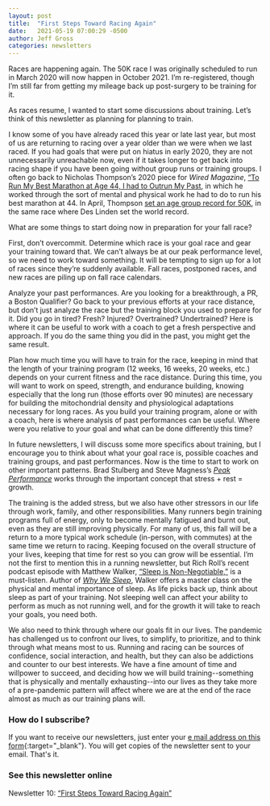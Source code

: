```yaml
---
layout: post
title:  "First Steps Toward Racing Again"
date:   2021-05-19 07:00:29 -0500
author: Jeff Gross
categories: newsletters
---
```


Races are happening again. The 50K race I was originally scheduled to run in March 2020 will now happen in October 2021. I’m re-registered, though I’m still far from getting my mileage back up post-surgery to be training for it.

As races resume, I wanted to start some discussions about training. Let’s think of this newsletter as planning for planning to train.

I know some of you have already raced this year or late last year, but most of us are returning to racing over a year older than we were when we last raced. If you had goals that were put on hiatus in early 2020, they are not unnecessarily unreachable now, even if it takes longer to get back into racing shape if you have been going without group runs or training groups. I often go back to Nicholas Thompson’s 2020 piece for _Wired Magazine_, [“To Run My Best Marathon at Age 44, I had to Outrun My Past](https://www.wired.com/story/marathon-speed-tech-training-outrunning-my-past/), in which he worked through the sort of mental and physical work he had to do to run his best marathon at 44. In April, Thompson [set an age group record for 50K](https://www.podiumrunner.com/training/how-45-year-old-nicholas-thompson-trained-to-run-556-per-mile-for-50k/), in the same race where Des Linden set the world record.

What are some things to start doing now in preparation for your fall race?

First, don’t overcommit. Determine which race is your goal race and gear your training toward that. We can’t always be at our peak performance level, so we need to work toward something. It will be tempting to sign up for a lot of races since they’re suddenly available. Fall races, postponed races, and new races are piling up on fall race calendars.

Analyze your past performances. Are you looking for a breakthrough, a PR, a Boston Qualifier? Go back to your previous efforts at your race distance, but don’t just analyze the race but the training block you used to prepare for it. Did you go in tired? Fresh? Injured? Overtrained? Undertrained? Here is where it can be useful to work with a coach to get a fresh perspective and approach. If you do the same thing you did in the past, you might get the same result.

Plan how much time you will have to train for the race, keeping in mind that the length of your training program (12 weeks, 16 weeks, 20 weeks, etc.) depends on your current fitness and the race distance. During this time, you will want to work on speed, strength, and endurance building, knowing especially that the long run (those efforts over 90 minutes) are necessary for building the mitochondrial density and physiological adaptations necessary for long races. As you build your training program, alone or with a coach, here is where analysis of past performances can be useful. Where were you relative to your goal and what can be done differently this time?

In future newsletters, I will discuss some more specifics about training, but I encourage you to think about what your goal race is, possible coaches and training groups, and past performances.
Now is the time to start to work on other important patterns. Brad Stulberg and Steve Magness’s [_Peak Performance_](https://www.passionparadoxbook.com/home) works through the important concept that stress + rest = growth.

The training is the added stress, but we also have other stressors in our life through work, family, and other responsibilities. Many runners begin training programs full of energy, only to become mentally fatigued and burnt out, even as they are still improving physically. For many of us, this fall will be a return to a more typical work schedule (in-person, with commutes) at the same time we return to racing. Keeping focused on the overall structure of your lives, keeping that time for rest so you can grow will be essential. I’m not the first to mention this in a running newsletter, but Rich Roll’s recent podcast episode with Matthew Walker, [“Sleep is Non-Negotiable,”](https://www.youtube.com/watch?v=xTvxa0Rlhpg) is a must-listen. Author of [_Why We Sleep_](https://www.simonandschuster.com/books/Why-We-Sleep/Matthew-Walker/9781501144325), Walker offers a master class on the physical and mental importance of sleep. As life picks back up, think about sleep as part of your training. Not sleeping well can affect your ability to perform as much as not running well, and for the growth it will take to reach your goals, you need both.

We also need to think through where our goals fit in our lives. The pandemic has challenged us to confront our lives, to simplify, to prioritize, and to think through what means most to us. Running and racing can be sources of confidence, social interaction, and health, but they can also be addictions and counter to our best interests. We have a fine amount of time and willpower to succeed, and deciding how we will build training--something that is physically and mentally exhausting--into our lives as they take more of a pre-pandemic pattern will affect where we are at the end of the race almost as much as our training plans will.


### How do I subscribe?

If you want to receive our newsletters, just enter your [e mail address on this form](https://forms.gle/NHEsBP1wo11yYrZj7){:target="_blank"}. You will get copies of the newsletter sent to your email. That's it.

### See this newsletter online

Newsletter 10: [“First Steps Toward Racing Again”]()
